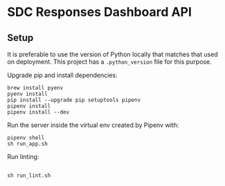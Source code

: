 # SDC Responses Dashboard API

## Setup
It is preferable to use the version of Python locally that matches that
used on deployment. This project has a `.python_version` file for this
purpose.


Upgrade pip and install dependencies:

```
brew install pyenv
pyenv install
pip install --upgrade pip setuptools pipenv
pipenv install
pipenv install --dev
```

Run the server inside the virtual env created by Pipenv with:

```
pipenv shell
sh run_app.sh

```

Run linting:

```

sh run_lint.sh

```